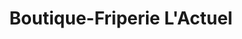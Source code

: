 ---
title: "Boutique-Friperie L'Actuel"
url: /vaudreuil-dorion/boutique-friperie-lactuel/
shop: Kleidung
---